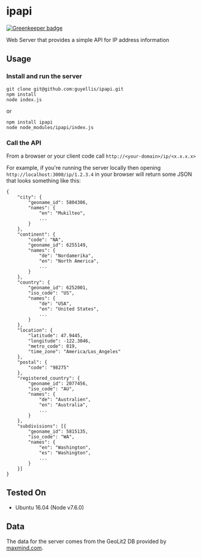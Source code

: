 # ipapi

[![Greenkeeper badge](https://badges.greenkeeper.io/guyellis/ipapi.svg)](https://greenkeeper.io/)

Web Server that provides a simple API for IP address information

## Usage

### Install and run the server

```
git clone git@github.com:guyellis/ipapi.git
npm install
node index.js
```

or

```
npm install ipapi
node node_modules/ipapi/index.js
```

### Call the API

From a browser or your client code call `http://<your-domain>/ip/<x.x.x.x>`

For example, if you're running the server locally then opening `http://localhost:3000/ip/1.2.3.4` in your browser will return some JSON that looks something like this:

```
{
    "city": {
        "geoname_id": 5804306,
        "names": {
            "en": "Mukilteo",
            ...
        }
    },
    "continent": {
        "code": "NA",
        "geoname_id": 6255149,
        "names": {
            "de": "Nordamerika",
            "en": "North America",
            ...
        }
    },
    "country": {
        "geoname_id": 6252001,
        "iso_code": "US",
        "names": {
            "de": "USA",
            "en": "United States",
            ...
        }
    },
    "location": {
        "latitude": 47.9445,
        "longitude": -122.3046,
        "metro_code": 819,
        "time_zone": "America/Los_Angeles"
    },
    "postal": {
        "code": "98275"
    },
    "registered_country": {
        "geoname_id": 2077456,
        "iso_code": "AU",
        "names": {
            "de": "Australien",
            "en": "Australia",
            ...
        }
    },
    "subdivisions": [{
        "geoname_id": 5815135,
        "iso_code": "WA",
        "names": {
            "en": "Washington",
            "es": "Washington",
            ...
        }
    }]
}
```

## Tested On

* Ubuntu 16.04 (Node v7.6.0)

## Data

The data for the server comes from the GeoLit2 DB provided by [maxmind.com](http://www.maxmind.com).
